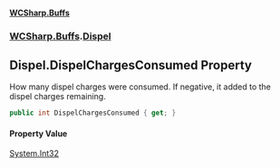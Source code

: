 #### [WCSharp.Buffs](index.md 'index')
### [WCSharp.Buffs](WCSharp.Buffs.md 'WCSharp.Buffs').[Dispel](WCSharp.Buffs.Dispel.md 'WCSharp.Buffs.Dispel')

## Dispel.DispelChargesConsumed Property

How many dispel charges were consumed. If negative, it added to the dispel charges remaining.

```csharp
public int DispelChargesConsumed { get; }
```

#### Property Value
[System.Int32](https://docs.microsoft.com/en-us/dotnet/api/System.Int32 'System.Int32')